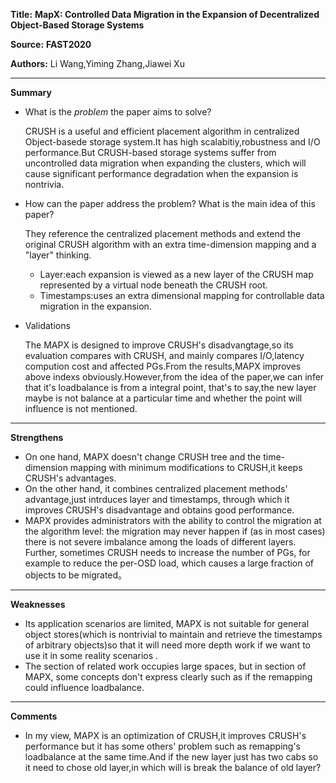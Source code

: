**Title:** **MapX: Controlled Data Migration in the Expansion of Decentralized Object-Based Storage Systems**

**Source:** **FAST2020**

**Authors:** Li Wang,Yiming Zhang,Jiawei Xu

---

**Summary**

- What is the *problem* the paper aims to solve?

  CRUSH is a useful and efficient placement algorithm in centralized Object-basede storage system.It has high scalabitiy,robustness and I/O performance.But CRUSH-based storage systems suffer from uncontrolled data migration when expanding the clusters, which will cause significant performance degradation when the expansion is nontrivia.

- How can the paper address the problem? What is the main idea of this paper?

  They reference the centralized placement methods and  extend the original CRUSH algorithm with an extra time-dimension mapping and a "layer" thinking.

  - Layer:each expansion is viewed as a new layer of the CRUSH map represented by a virtual node beneath the CRUSH root.
  - Timestamps:uses an extra dimensional mapping for controllable data migration in the expansion.

- Validations

   The MAPX is designed to improve CRUSH's disadvangtage,so its evaluation compares with CRUSH, and mainly compares I/O,latency compution cost and affected PGs.From the results,MAPX improves above indexs obviously.However,from the idea of the paper,we can infer that it's loadbalance is from a integral point, that's to say,the new layer maybe is not balance at a particular time and whether the point will influence is not mentioned.

---

**Strengthens**  

- On one hand, MAPX doesn't change CRUSH tree and the time-dimension mapping with minimum modifications to CRUSH,it keeps CRUSH's advantages.
- On the other hand, it combines centralized placement methods' advantage,just intrduces layer and timestamps, through which it improves CRUSH's disadvantage and obtains good performance.
- MAPX provides administrators with the ability to control the migration at the algorithm level: the migration may never happen if (as in most cases) there is not severe imbalance among the loads of different layers. Further, sometimes CRUSH needs to increase the number of PGs, for example to reduce the per-OSD load, which causes a large fraction of objects to be migrated。

---

**Weaknesses**  

- Its application scenarios are limited, MAPX is not suitable for general object stores(which is nontrivial to maintain and retrieve the timestamps of arbitrary objects)so that it will need more depth work if we want to use it in some reality scenarios .
- The section of related work occupies large spaces, but in section of MAPX, some concepts don't express clearly such as if the remapping could influence loadbalance.

---

**Comments**  

- In my view, MAPX is an optimization of CRUSH,it improves CRUSH's performance but it has some others' problem such as remapping's loadbalance at the same time.And if the new layer just has two cabs so it need to chose old layer,in which will is break the balance of old layer?
